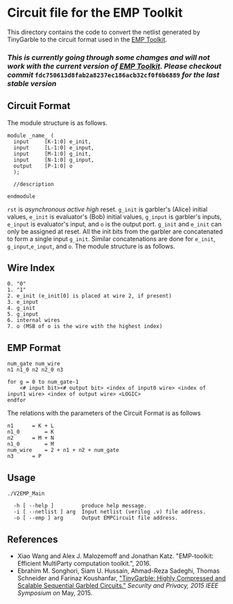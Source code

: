 Circuit file for the EMP Toolkit
=======
This directory contains the code to convert the netlist generated by TinyGarble to the circuit format used in the [EMP Toolkit](https://github.com/emp-toolkit).

### <i>This is currently going through some chamges and will not work with the current version of [EMP Toolkit](https://github.com/emp-toolkit). Please checkout commit</i> `fdc750613d8fab2a8237ec186acb32cf0f6b6889` <i>for the last stable version</i>

## Circuit Format
The module structure is as follows. 
```
module _name_ ( 
  input		[K-1:0]	e_init,
  input		[L-1:0]	e_input,
  input		[M-1:0]	g_init,
  input		[N-1:0]	g_input,
  output	[P-1:0]	o
  );
  
  //description
  
endmodule 
```
`rst` is <i>asynchronous active high</i> reset. `g_init` is garbler's (Alice) initial values, `e_init` is evaluator's 
(Bob) initial values, `g_input` is garbler's inputs, `e_input` is evaluator's input, and `o` is the output port. 
`g_init` and `e_init` can only be assigned at reset. 
All the init bits from the garbler are concatenated to form a single input `g_init`. 
Similar concatenations are done for `e_init`, `g_input`,`e_input`, and `o`.
The module structure is as follows.

## Wire Index
```
0. "0"
1. "1"
2. e_init (e_init[0] is placed at wire 2, if present)
3. e_input
4. g_init
5. g_input
6. internal wires
7. o (MSB of o is the wire with the highest index)
```

## EMP Format
```
num_gate num_wire
n1 n1_0 n2 n2_0 n3

for g = 0 to num_gate-1
	<# input bit><# output bit> <index of input0 wire> <index of input1 wire> <index of output wire> <LOGIC>
endfor
```
The relations with the parameters of the Circuit Format is as follows
```
n1		= K + L
n1_0		= K
n2		= M + N
n1_0		= M
num_wire 	= 2 + n1 + n2 + num_gate
n3 		= P
```

## Usage
```
./V2EMP_Main 

  -h [ --help ]         produce help message.
  -i [ --netlist ] arg  Input netlist (verilog .v) file address.
  -o [ --emp ] arg      Output EMPCircuit file address.

```

## References
- Xiao Wang and Alex J. Malozemoff and Jonathan Katz. "EMP-toolkit: Efficient MultiParty computation toolkit.", 2016. 
- Ebrahim M. Songhori, Siam U. Hussain, Ahmad-Reza Sadeghi, Thomas Schneider
and Farinaz Koushanfar, ["TinyGarble: Highly Compressed and Scalable Sequential
Garbled Circuits."](http://esonghori.github.io/file/TinyGarble.pdf) <i>Security
and Privacy, 2015 IEEE Symposium on</i> May, 2015.


